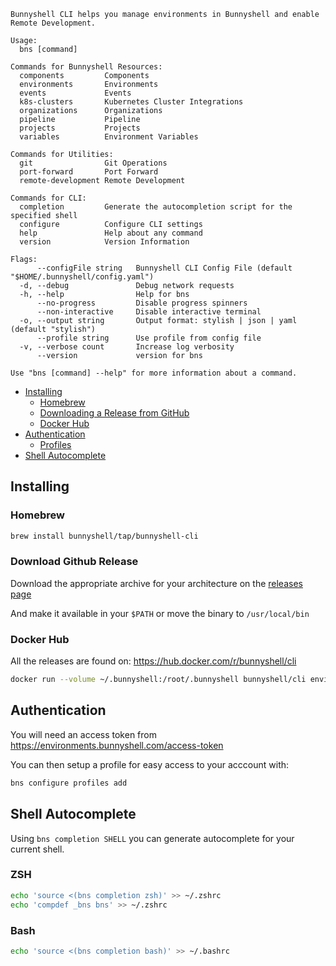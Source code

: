 ```
Bunnyshell CLI helps you manage environments in Bunnyshell and enable Remote Development.

Usage:
  bns [command]

Commands for Bunnyshell Resources:
  components         Components
  environments       Environments
  events             Events
  k8s-clusters       Kubernetes Cluster Integrations
  organizations      Organizations
  pipeline           Pipeline
  projects           Projects
  variables          Environment Variables

Commands for Utilities:
  git                Git Operations
  port-forward       Port Forward
  remote-development Remote Development

Commands for CLI:
  completion         Generate the autocompletion script for the specified shell
  configure          Configure CLI settings
  help               Help about any command
  version            Version Information

Flags:
      --configFile string   Bunnyshell CLI Config File (default "$HOME/.bunnyshell/config.yaml")
  -d, --debug               Debug network requests
  -h, --help                Help for bns
      --no-progress         Disable progress spinners
      --non-interactive     Disable interactive terminal
  -o, --output string       Output format: stylish | json | yaml (default "stylish")
      --profile string      Use profile from config file
  -v, --verbose count       Increase log verbosity
      --version             version for bns

Use "bns [command] --help" for more information about a command.
```

- [Installing](#installing)
  - [Homebrew](#homebrew)
  - [Downloading a Release from GitHub](#download-github-release)
  - [Docker Hub](#docker-hub)
- [Authentication](#authentication)
  - [Profiles](#profiles)
- [Shell Autocomplete](#shell-autocomplete)

## Installing

### Homebrew
```sh
brew install bunnyshell/tap/bunnyshell-cli
```

### Download Github Release

Download the appropriate archive for your architecture on the [releases page](https://github.com/bunnyshell/cli/releases)

And make it available in your `$PATH` or move the binary to `/usr/local/bin`

### Docker Hub
All the releases are found on: https://hub.docker.com/r/bunnyshell/cli

```sh
docker run --volume ~/.bunnyshell:/root/.bunnyshell bunnyshell/cli environments list
```

## Authentication
You will need an access token from https://environments.bunnyshell.com/access-token

You can then setup a profile for easy access to your acccount with:
```sh
bns configure profiles add
```

## Shell Autocomplete
Using `bns completion SHELL` you can generate autocomplete for your current shell.

### ZSH
```sh
echo 'source <(bns completion zsh)' >> ~/.zshrc
echo 'compdef _bns bns' >> ~/.zshrc
```

### Bash
```sh
echo 'source <(bns completion bash)' >> ~/.bashrc
```
